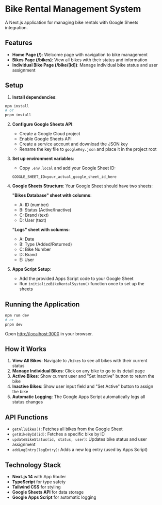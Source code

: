 # Bike Rental Management System

A Next.js application for managing bike rentals with Google Sheets integration.

## Features

- **Home Page (/)**: Welcome page with navigation to bike management
- **Bikes Page (/bikes)**: View all bikes with their status and information
- **Individual Bike Page (/bike/[id])**: Manage individual bike status and user assignment

## Setup

1. **Install dependencies**:

```bash
npm install
# or
pnpm install
```

2. **Configure Google Sheets API**:

   - Create a Google Cloud project
   - Enable Google Sheets API
   - Create a service account and download the JSON key
   - Rename the key file to `googleKey.json` and place it in the project root

3. **Set up environment variables**:

   - Copy `.env.local` and add your Google Sheet ID:

   ```
   GOOGLE_SHEET_ID=your_actual_google_sheet_id_here
   ```

4. **Google Sheets Structure**:
   Your Google Sheet should have two sheets:

   **"Bikes Database" sheet with columns:**

   - A: ID (number)
   - B: Status (Active/Inactive)
   - C: Brand (text)
   - D: User (text)

   **"Logs" sheet with columns:**

   - A: Date
   - B: Type (Added/Returned)
   - C: Bike Number
   - D: Brand
   - E: User

5. **Apps Script Setup**:
   - Add the provided Apps Script code to your Google Sheet
   - Run `initializeBikeRentalSystem()` function once to set up the sheets

## Running the Application

```bash
npm run dev
# or
pnpm dev
```

Open [http://localhost:3000](http://localhost:3000) in your browser.

## How it Works

1. **View All Bikes**: Navigate to `/bikes` to see all bikes with their current status
2. **Manage Individual Bikes**: Click on any bike to go to its detail page
3. **Active Bikes**: Show current user and "Set Inactive" button to return the bike
4. **Inactive Bikes**: Show user input field and "Set Active" button to assign the bike
5. **Automatic Logging**: The Google Apps Script automatically logs all status changes

## API Functions

- `getAllBikes()`: Fetches all bikes from the Google Sheet
- `getBikeById(id)`: Fetches a specific bike by ID
- `updateBikeStatus(id, status, user)`: Updates bike status and user assignment
- `addLogEntry(logEntry)`: Adds a new log entry (used by Apps Script)

## Technology Stack

- **Next.js 14** with App Router
- **TypeScript** for type safety
- **Tailwind CSS** for styling
- **Google Sheets API** for data storage
- **Google Apps Script** for automatic logging
